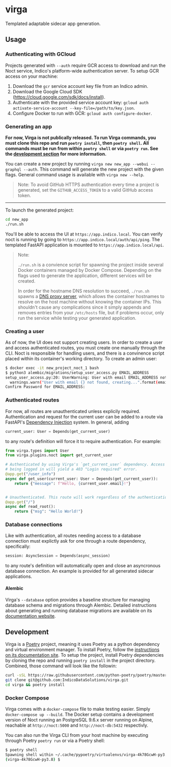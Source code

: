 # virga

Templated adaptable sidecar app generation.

## Usage

### Authenticating with GCloud

Projects generated with `--auth` require GCR access to download and run the Noct service, Indico's platform-wide authentication server. To setup GCR access on your machine:

1. Download the `gcr` service account key file from an Indico admin.
2. Download the Google Cloud SDK (<https://cloud.google.com/sdk/docs/install>).
3. Authenticate with the provided service account key: `gcloud auth activate-service-account --key-file=/path/to/key.json`.
4. Configure Docker to run with GCR: `gcloud auth configure-docker`.

### Generating an app

**For now, Virga is not publically released. To run Virga commands, you must clone this repo and run `poetry install`, then `poetry shell`. All commands must be run from within `poetry shell` or via `poetry run`. See the [development section](#development) for more information.**

You can create a new project by running `virga new new_app --webui --graphql --auth`. This command will generate the new project with the given flags. General command usage is available with `virga new --help`.

> Note: To avoid GitHub HTTPS authentication every time a project is generated, set the `GITHUB_ACCESS_TOKEN` to a valid GitHub access token.

---

To launch the generated project:

```sh
cd new_app
./run.sh
```

You'll be able to access the UI at `https://app.indico.local`. You can verify noct is running by going to `https://app.indico.local/auth/api/ping`. The templated FastAPI application is mounted to `https://app.indico.local/api`.

> Note:
>
> `./run.sh` is a convience script for spawning the project inside several Docker containers managed by Docker Compose. Depending on the flags used to generate the application, different services will be created.
>
> In order for the hostname DNS resolution to succeed, `./run.sh` spawns a [DNS proxy server](https://github.com/dvddarias/docker-hoster), which allows the container hostnames to resolve on the host machine without knowing the container IPs. This shouldn't cause any complications since it simply appends and removes entries from your `/etc/hosts` file, but if problems occur, only run the service while testing your generated application.

### Creating a user

As of now, the UI does not support creating users. In order to create a user and access authenticated routes, you must create one manually through the CLI. Noct is responsible for handling users, and there is a convinence script placed within its container's working directory. To create an admin user:

```sh
$ docker exec -it new_project_noct_1 bash
$ python3 alembic/migrations/setup_user_access.py EMAIL_ADDRESS
setup_user_access.py:20: UserWarning: User with email EMAIL_ADDRESS not found, creating...
  warnings.warn("User with email {} not found, creating...".format(email))
Confirm Password for EMAIL_ADDRESS: 
```

### Authenticated routes

For now, all routes are unauthenticated unless explicily required. Authentication and request for the current user can be added to a route via FastAPI's [Dependency Injection](https://fastapi.tiangolo.com/tutorial/dependencies/?h=depends) system. In general, adding

```python
current_user: User = Depends(get_current_user)
```

to any route's definition will force it to require authentication. For example:

```python
from virga.types import User
from virga.plugins.noct import get_current_user

# Authenticated by using Virga's `get_current_user` dependency. Access to `/user_info` without
# being logged in will yield a 403 "Login required" error.
@app.get("/user_info")
async def get_user(current_user: User = Depends(get_current_user)):
    return {"message": f"Hello, {current_user.email}!"}


# Unauthenticated. This route will work regardless of the authentication state of the app.
@app.get("/")
async def read_root():
    return {"msg": "Hello World!"}
```

### Database connections

Like with authentication, all routes needing access to a database connection must explictly ask for one through a route dependency, specifically:

```python
session: AsyncSession = Depends(async_session)
```

to any route's definition will automatically open and close an asyncronous database connection. An example is provided for all generated sidecar applications.

#### Alembic

Virga's `--database` option provides a baseline structure for managing database schema and migrations through Alembic. Detailed instructions about generating and running database migrations are available on its [documentation website](https://alembic.sqlalchemy.org/en/latest/tutorial.html#create-a-migration-script).

## Development

Virga is a [Poetry](https://python-poetry.org/) project, meaning it uses Poetry as a python dependency and virtual environment manager. To install Poetry, follow the [instructions on its documentation site](https://python-poetry.org/docs/). To setup the project, install Poetry dependencies by cloning the repo and running `poetry install` in the project directory. Combined, those command will look like the followin:

```sh
curl -sSL https://raw.githubusercontent.com/python-poetry/poetry/master/get-poetry.py | python -
git clone git@github.com:IndicoDataSolutions/virga.git
cd virga && poetry install
```

### Docker Compose

Virga comes with a `docker-compose` file to make testing easier. Simply `docker-compose up --build`. The Docker setup contains a development version of Noct running an PostgreSQL 9.6.x server running on Alpine, reachable at `http://noct:5000` and `http://noct-db:5432` respectivly.

You can also run the Virga CLI from your host machine by executing through Poetry `poetry run` or via a Poetry shell:

```sh
$ poetry shell
Spawning shell within ~/.cache/pypoetry/virtualenvs/virga-4k78GcwH-py3.8
(virga-4k78GcwH-py3.8) $ 
```
